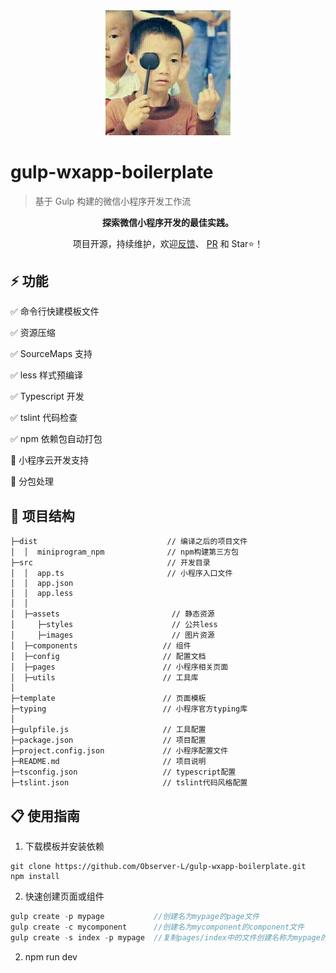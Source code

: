 <div align=center>

<img src="src/assets/images/test.jpg" style="width:200px;">

</div>

# gulp-wxapp-boilerplate

> 基于 Gulp 构建的微信小程序开发工作流

<div align=center>

**探索微信小程序开发的最佳实践。**

项目开源，持续维护，欢迎[反馈](https://github.com/Observer-L/gulp-wxapp-boilerplate/issues)、 [PR](https://github.com/Observer-L/gulp-wxapp-boilerplate/pulls) 和 Star⭐️！

</div>

## ⚡️ 功能

✅ 命令行快建模板文件

✅ 资源压缩

✅ SourceMaps 支持

✅ less 样式预编译

✅ Typescript 开发

✅ tslint 代码检查

✅ npm 依赖包自动打包

🔲 小程序云开发支持

🔲 分包处理

## 🔩 项目结构

```
├─dist                             // 编译之后的项目文件
│  │  miniprogram_npm              // npm构建第三方包
├─src                              // 开发目录
│  │  app.ts                       // 小程序入口文件
│  │  app.json
│  │  app.less
│  │
│  ├─assets                     	// 静态资源
│     ├─styles                  	// 公共less
│     ├─images                  	// 图片资源
│  ├─components                   // 组件
│  ├─config                       // 配置文档
│  ├─pages                        // 小程序相关页面
│  ├─utils                        // 工具库
│
├─template                        // 页面模板
├─typing                          // 小程序官方typing库
│
├─gulpfile.js                     // 工具配置
├─package.json                    // 项目配置
├─project.config.json             // 小程序配置文件
├─README.md                       // 项目说明
├─tsconfig.json                   // typescript配置
├─tslint.json                     // tslint代码风格配置
```

## 📋 使用指南

1. 下载模板并安装依赖

```cnpm
git clone https://github.com/Observer-L/gulp-wxapp-boilerplate.git
npm install
```

2. 快速创建页面或组件

```js
gulp create -p mypage           //创建名为mypage的page文件
gulp create -c mycomponent      //创建名为mycomponent的component文件
gulp create -s index -p mypage  //复制pages/index中的文件创建名称为mypage的页面
```

2. npm run dev
